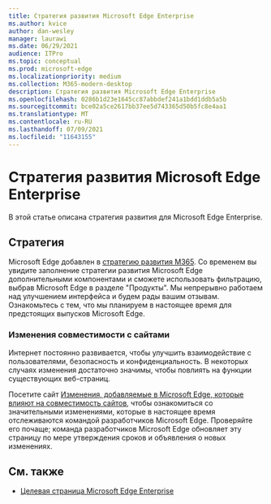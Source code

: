 ```yaml
---
title: Стратегия развития Microsoft Edge Enterprise
ms.author: kvice
author: dan-wesley
manager: laurawi
ms.date: 06/29/2021
audience: ITPro
ms.topic: conceptual
ms.prod: microsoft-edge
ms.localizationpriority: medium
ms.collection: M365-modern-desktop
description: Стратегия развития Microsoft Edge Enterprise
ms.openlocfilehash: 0286b1d23e1645cc87abbdef241a1bdd1ddb5a5b
ms.sourcegitcommit: bce02a5ce2617bb37ee5d743365d50b5fc8e4aa1
ms.translationtype: MT
ms.contentlocale: ru-RU
ms.lasthandoff: 07/09/2021
ms.locfileid: "11643155"
---
```

# <a name="microsoft-edge-enterprise-roadmap"></a>Стратегия развития Microsoft Edge Enterprise

В этой статье описана стратегия развития для Microsoft Edge Enterprise.

## <a name="roadmap"></a>Стратегия

Microsoft Edge добавлен в [стратегию развития M365](https://www.microsoft.com/microsoft-365/roadmap?filters=&searchterms=Microsoft%2CEdge). Со временем вы увидите заполнение стратегии развития Microsoft Edge дополнительными компонентами и сможете использовать фильтрацию, выбрав Microsoft Edge в разделе "Продукты". Мы непрерывно работаем над улучшением интерфейса и будем рады вашим отзывам. Ознакомьтесь с тем, что мы планируем в настоящее время для предстоящих выпусков Microsoft Edge. 

### <a name="site-compatibility-changes"></a>Изменения совместимости с сайтами

Интернет постоянно развивается, чтобы улучшить взаимодействие с пользователями, безопасность и конфиденциальность. В некоторых случаях изменения достаточно значимы, чтобы повлиять на функции существующих веб-страниц.

Посетите сайт [Изменения, добавляемые в Microsoft Edge, которые влияют на совместимость сайтов](/microsoft-edge/web-platform/site-impacting-changes), чтобы ознакомиться со значительными изменениями, которые в настоящее время отслеживаются командой разработчиков Microsoft Edge. Проверяйте его почаще; команда разработчиков Microsoft Edge обновляет эту страницу по мере утверждения сроков и объявления о новых изменениях.

## <a name="see-also"></a>См. также

- [Целевая страница Microsoft Edge Enterprise](https://aka.ms/EdgeEnterprise)